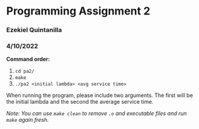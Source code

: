 # Programming Assignment 2
### Ezekiel Quintanilla
### 4/10/2022

**Command order:**
1. `cd pa2/`
2. `make`
3. `./pa2 <initial lambda> <avg service time>`

When running the program, please include two arguments. The first will be the initial lambda and the second the average service time.

*Note: You can use `make clean` to remove `.o` and executable files and run `make` again fresh.*